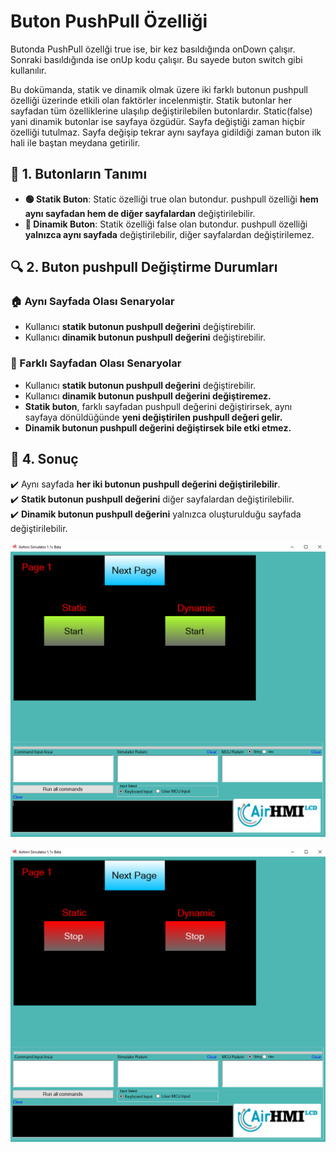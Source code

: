 # Buton PushPull Özelliği

Butonda PushPull özellği true ise, bir kez basıldığında onDown çalışır. Sonraki basıldığında ise onUp kodu çalışır. Bu sayede buton switch gibi kullanılır.

Bu dokümanda, statik ve dinamik olmak üzere iki farklı butonun pushpull özelliği üzerinde etkili olan faktörler incelenmiştir.
Statik butonlar her sayfadan tüm özelliklerine ulaşılıp değiştirilebilen butonlardır. Static(false) yani dinamik butonlar ise sayfaya özgüdür.
Sayfa değiştiği zaman hiçbir özelliği tutulmaz. Sayfa değişip tekrar aynı sayfaya gidildiği zaman buton ilk hali ile baştan meydana getirilir. 

## 📌 1. Butonların Tanımı
- **🟢 Statik Buton**: Static özelliği true olan butondur. pushpull özelliği **hem aynı sayfadan hem de diğer sayfalardan** değiştirilebilir.
- **🔵 Dinamik Buton**: Statik özelliği false olan butondur. pushpull  özelliği **yalnızca aynı sayfada** değiştirilebilir, diğer sayfalardan değiştirilemez.

## 🔍 2. Buton pushpull Değiştirme Durumları
### 🏠 Aynı Sayfada Olası Senaryolar
- Kullanıcı **statik butonun pushpull değerini** değiştirebilir.
- Kullanıcı **dinamik butonun pushpull değerini** değiştirebilir.


### 🔄 Farklı Sayfadan Olası Senaryolar
- Kullanıcı **statik butonun pushpull değerini** değiştirebilir.
- Kullanıcı **dinamik butonun pushpull değerini değiştiremez.**
- **Statik buton**, farklı sayfadan pushpull değerini değiştirirsek, aynı sayfaya dönüldüğünde **yeni değiştirilen pushpull değeri gelir.**
- **Dinamik butonun pushpull değerini değiştirsek bile etki etmez.**

## 🎯 4. Sonuç
✔️ Aynı sayfada **her iki butonun pushpull değerini değiştirilebilir**.  
✔️ **Statik butonun pushpull değerini** diğer sayfalardan değiştirilebilir.  
✔️ **Dinamik butonun pushpull değerini** yalnızca oluşturulduğu sayfada değiştirilebilir.  


![Açıklama Metni](1.png)




![Açıklama Metni](2.png)
